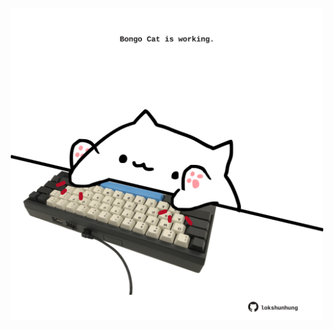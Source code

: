 <!-- built at 15/10/2021, 04:02:26 UTC -->
<p align="center">
  <img width="500" height="500" src="./ReadmeImage.svg">
</p>
